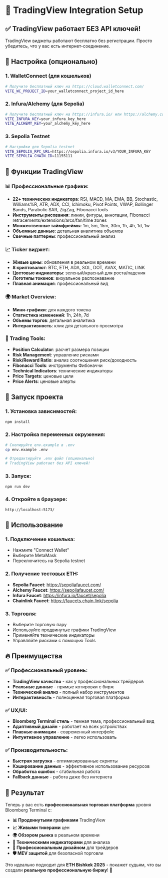 # 🚀 TradingView Integration Setup

## ✅ **TradingView работает БЕЗ API ключей!**

TradingView виджеты работают бесплатно без регистрации. Просто убедитесь, что у вас есть интернет-соединение.

## 🔧 **Настройка (опционально)**

### **1. WalletConnect (для кошельков)**
```bash
# Получите бесплатный ключ на https://cloud.walletconnect.com/
VITE_WC_PROJECT_ID=your_walletconnect_project_id_here
```

### **2. Infura/Alchemy (для Sepolia)**
```bash
# Получите бесплатный ключ на https://infura.io/ или https://alchemy.com/
VITE_INFURA_KEY=your_infura_key_here
VITE_ALCHEMY_KEY=your_alchemy_key_here
```

### **3. Sepolia Testnet**
```bash
# Настройки для Sepolia testnet
VITE_SEPOLIA_RPC_URL=https://sepolia.infura.io/v3/YOUR_INFURA_KEY
VITE_SEPOLIA_CHAIN_ID=11155111
```

## 🎯 **Функции TradingView**

### **📊 Профессиональные графики:**
- **22+ технических индикатора**: RSI, MACD, MA, EMA, BB, Stochastic, Williams%R, ATR, ADX, CCI, Ichimoku, Pivot Points, VWAP, Bollinger Bands, Parabolic SAR, ZigZag, Fibonacci tools
- **Инструменты рисования**: линии, фигуры, аннотации, Fibonacci retracements/extensions/arcs/fan/time zones
- **Множественные таймфреймы**: 1m, 5m, 15m, 30m, 1h, 4h, 1d, 1w
- **Объемные данные**: детальная аналитика объемов
- **Свечные паттерны**: профессиональный анализ

### **📈 Ticker виджет:**
- **Живые цены**: обновления в реальном времени
- **8 криптовалют**: BTC, ETH, ADA, SOL, DOT, AVAX, MATIC, LINK
- **Цветовые индикаторы**: зеленый/красный для роста/падения
- **Логотипы токенов**: визуальное распознавание
- **Плавная анимация**: профессиональный вид

### **🌍 Market Overview:**
- **Мини-графики**: для каждого токена
- **Статистика изменений**: 1h, 24h, 7d
- **Объемы торгов**: детальная аналитика
- **Интерактивность**: клик для детального просмотра

### **🔧 Trading Tools:**
- **Position Calculator**: расчет размера позиции
- **Risk Management**: управление рисками
- **Risk/Reward Ratio**: анализ соотношения риск/доходность
- **Fibonacci Tools**: инструменты Фибоначчи
- **Technical Indicators**: технические индикаторы
- **Price Targets**: ценовые цели
- **Price Alerts**: ценовые алерты

## 🚀 **Запуск проекта**

### **1. Установка зависимостей:**
```bash
npm install
```

### **2. Настройка переменных окружения:**
```bash
# Скопируйте env.example в .env
cp env.example .env

# Отредактируйте .env файл (опционально)
# TradingView работает без API ключей!
```

### **3. Запуск:**
```bash
npm run dev
```

### **4. Откройте в браузере:**
```
http://localhost:5173/
```

## 🎯 **Использование**

### **1. Подключение кошелька:**
- Нажмите "Connect Wallet"
- Выберите MetaMask
- Переключитесь на Sepolia testnet

### **2. Получение тестовых ETH:**
- **Sepolia Faucet**: https://sepoliafaucet.com/
- **Alchemy Faucet**: https://sepoliafaucet.com/
- **Infura Faucet**: https://infura.io/faucet/sepolia
- **Chainlink Faucet**: https://faucets.chain.link/sepolia

### **3. Торговля:**
- Выберите торговую пару
- Используйте продвинутые графики TradingView
- Применяйте технические индикаторы
- Управляйте рисками с помощью Tools

## 🔥 **Преимущества**

### **✅ Профессиональный уровень:**
- **TradingView качество** - как у профессиональных трейдеров
- **Реальные данные** - прямые котировки с бирж
- **Технический анализ** - полный набор инструментов
- **Интерактивность** - полноценная торговая платформа

### **✅ UX/UI:**
- **Bloomberg Terminal стиль** - темная тема, профессиональный вид
- **Адаптивный дизайн** - работает на всех устройствах
- **Плавные анимации** - современный интерфейс
- **Интуитивное управление** - легко использовать

### **✅ Производительность:**
- **Быстрая загрузка** - оптимизированные скрипты
- **Кэширование данных** - эффективное использование ресурсов
- **Обработка ошибок** - стабильная работа
- **Fallback данные** - работа даже без интернета

## 🎉 **Результат**

Теперь у вас есть **профессиональная торговая платформа** уровня Bloomberg Terminal с:

- **📊 Продвинутыми графиками** TradingView
- **📈 Живыми тикерами** цен
- **🌍 Обзором рынка** в реальном времени
- **🔧 Техническими индикаторами** для анализа
- **💼 Профессиональным дизайном** для трейдеров
- **🛡️ MEV защитой** для безопасной торговли

Это идеально подходит для **ETH Bishkek 2025** - покажет судьям, что вы создали **реальную профессиональную биржу**! 🚀
